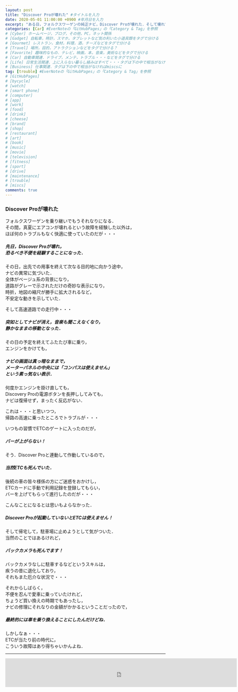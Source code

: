 ```yaml
---
layout: post
title: "Discover Proが壊れた" #タイトルを入力
date: 2020-05-01 11:00:00 +0900 #年月日を入力
excerpt: "ある日，フォルクスワーゲンの純正ナビ，Discover Proが壊れた．そして壊れてみるとそれは相応に不便で・・・" #home画面でタイトルの下に表示される短文を入力
categories: [Car] #EverNoteの「GitHubPages」の「Category & Tag」を参照
# [Cyber] ホームページ，ブログ，その他，PC，ネット関係
# [Gadget] 自転車，時計，スマホ，タブレットなど気の利いた小道具類をタグで分ける
# [Gourmet] レストラン，食材，料理，酒，チーズなどをタグで分ける
# [Travel] 場所，目的，アトラクションなどをタグで分ける？
# [Favorite] 趣味的なもの．テレビ，映画，本，音楽，美術などをタグで分ける
# [Car] 自動車関連．ドライブ，メンテ，トラブル・・・などをタグで分ける
# [Life] 日常生活関連．上に入らない暮らし絡みはすべて・・・タグは下の中で相当がなければmiscsに
# [Business] 仕事関連．タグは下の中で相当がなければmiscsに
tag: [trouble] #EverNoteの「GitHubPages」の「Category & Tag」を参照
# [GitHubPages]
# [bycycle]
# [watch]
# [smart phone]
# [computer]
# [app]
# [work]
# [food]
# [drink]
# [cheese]
# [brand]
# [shop]
# [restaurant]
# [art]
# [book]
# [music]
# [movie]
# [television]
# [fitness]
# [sport]
# [drive]
# [maintenance]
# [trouble]
# [miscs]
comments: true
---
```

### Discover Proが壊れた
フォルクスワーゲンを乗り継いでもうそれなりになる．  
その間，真夏にエアコンが壊れるという故障を経験した以外は，  
ほぼ何のトラブルもなく快適に使っていたのだが・・・

##### 先日，Discover Proが壊れ，<br />恐るべき不便を経験することになった．

その日，出先での用事を終えて次なる目的地に向かう途中，  
ナビの異常に気づいた．  
全体がベージュ系の背景になり，  
道路がグレーで示されただけの奇妙な表示になり，  
時折，地図の縮尺が勝手に拡大されるなど，  
不安定な動きを示していた．

そして高速道路での走行中・・・
##### 突如としてナビが消え，音楽も聞こえなくなり，<br />静かなままの移動となった．

その日の予定を終えてふたたび車に乗り，  
エンジンをかけても，

##### ナビの画面は真っ暗なままで，<br />メーターパネルの中央には「コンパスは使えません」<br />という素っ気ない表示．

何度かエンジンを掛け直しても，  
Discovery Proの電源ボタンを長押ししてみても，  
ナビは復帰せず，まったく反応がない．

これは・・・と思いつつ，  
帰路の高速に乗ったところでトラブルが・・・

いつもの習慣でETCのゲートに入ったのだが，
##### バーが上がらない！

そう．Discover Proと連動して作動しているので，
##### 当然ETCも死んでいた．

後続の車の皆々様係の方にご迷惑をおかけし，  
ETCカードに手動で利用記録を登録してもらい，  
バーを上げてもらって進行したのだが・・・

こんなことになるとは思いもよらなかった．  
##### Discover Proが起動していないとETCは使えません！

そして帰宅して，駐車場に止めようとして気がついた．  
当然のことではあるけれど，
##### バックカメラも死んでます！
バックカメラなしに駐車するなどというスキルは，  
疾うの昔に退化しており，  
それもまた厄介な状況で・・・

それからしばらく，  
不便を忍んで愛車に乗っていたけれど，  
ちょうど買い換えの時期でもあったし，  
ナビの修理にそれなりの金額がかかるということだったので，
##### 最終的には車を乗り換えることにしたんだけどね．

しかしなぁ・・・  
ETCが当たり前の時代に，  
こういう故障はあり得ちゃいかんよね．

*****

<iframe src="https://rcm-fe.amazon-adsystem.com/e/cm?o=9&p=48&l=ez&f=ifr&linkID=850b58a06c65ee4a69681349a14046b9&t=palibera-22&tracking_id=palibera-22" width="728" height="90" scrolling="no" border="0" marginwidth="0" style="border:none;" frameborder="0" target="_blank"></iframe>
